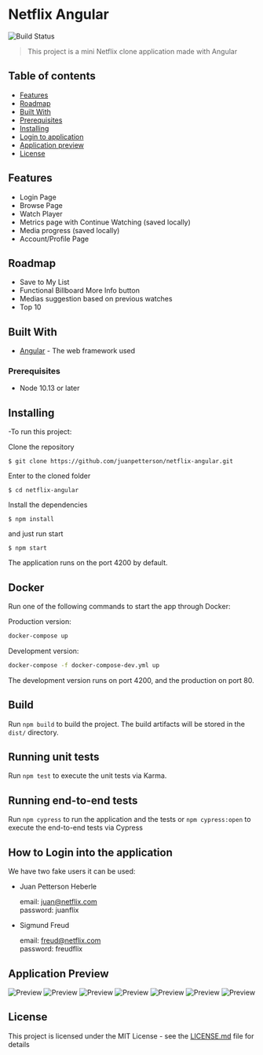 # Netflix Angular
> 
![Build Status](https://api.travis-ci.org/juanpetterson/ci-tests.svg)
> This project is a mini Netflix clone application made with Angular

## Table of contents
* [Features](#features)
* [Roadmap](#roadmap)
* [Built With](#built-with)
* [Prerequisites](#prerequisites)
* [Installing](#installing)
* [Login to application](#how-to-login-into-the-application)
* [Application preview](#application-preview)
* [License](#license)


## Features
- Login Page
- Browse Page
- Watch Player
- Metrics page with Continue Watching (saved locally)
- Media progress (saved locally)
- Account/Profile Page

## Roadmap

* Save to My List
* Functional Billboard More Info button
* Medias suggestion based on previous watches
* Top 10
	
## Built With

* [Angular](https://angular.io/docs) - The web framework used
  
### Prerequisites

* Node 10.13 or later
	
## Installing
-To run this project:

Clone the repository
```
$ git clone https://github.com/juanpetterson/netflix-angular.git
```
Enter to the cloned folder

```
$ cd netflix-angular
```
Install the dependencies

```
$ npm install
```
and just run start
```
$ npm start
```
The application runs on the port 4200 by default.

## Docker
Run one of the following commands to start the app through Docker:

Production version:

```bash
docker-compose up
```

Development version:

```bash
docker-compose -f docker-compose-dev.yml up
```
The development version runs on port 4200, and the production on port 80.

## Build

Run `npm build` to build the project. The build artifacts will be stored in the `dist/` directory.

## Running unit tests

Run `npm test` to execute the unit tests via Karma.

## Running end-to-end tests

Run `npm cypress` to run the application and the tests or `npm cypress:open` to execute the end-to-end tests via Cypress

## How to Login into the application

We have two fake users it can be used:

- Juan Petterson Heberle


    email: juan@netflix.com  
    password: juanflix  
    
- Sigmund Freud


    email: freud@netflix.com  
    password: freudflix  

## Application Preview
![Preview](https://github.com/juanpetterson/netflix-angular/blob/master/src/assets/docs/login-page.png)
![Preview](https://github.com/juanpetterson/netflix-angular/blob/master/src/assets/docs/browse-page.png)
![Preview](https://github.com/juanpetterson/netflix-angular/blob/master/src/assets/docs/browse-page-hover.png)
![Preview](https://github.com/juanpetterson/netflix-angular/blob/master/src/assets/docs/browse-page-details.png)
![Preview](https://github.com/juanpetterson/netflix-angular/blob/master/src/assets/docs/browse-page-originals.png)
![Preview](https://github.com/juanpetterson/netflix-angular/blob/master/src/assets/docs/watch-player.png)
![Preview](https://github.com/juanpetterson/netflix-angular/blob/master/src/assets/docs/account-page.png)

## License

This project is licensed under the MIT License - see the [LICENSE.md](LICENSE.md) file for details
